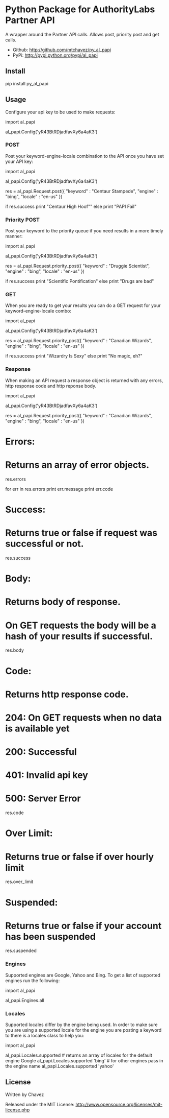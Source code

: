 Python Package for AuthorityLabs Partner API
=============================

A wrapper around the Partner API calls. Allows post, priority post and get calls.

* Github: http://github.com/mtchavez/py_al_papi
* PyPi: http://pypi.python.org/pypi/al_papi

## Install

  pip install py_al_papi

## Usage
  
Configure your api key to be used to make requests:
  
  import al_papi
  
  al_papi.Config('yR43BtRDjadfavXy6a4aK3')

### POST
  
Post your keyword-engine-locale combination to the API once you have set your API key:
  
  import al_papi
  
  al_papi.Config('yR43BtRDjadfavXy6a4aK3')
  
  res = al_papi.Request.post({ "keyword" : "Centaur Stampede", "engine" : "bing", "locale" : "en-us" })
  
  if res.success
    print "Centaur High Hoof""
  else
    print "PAPI Fail"

### Priority POST
  
Post your keyword to the priority queue if you need results in a more timely manner:
  
  import al_papi
  
  al_papi.Config('yR43BtRDjadfavXy6a4aK3')
  
  res = al_papi.Request.priority_post({ "keyword" : "Druggie Scientist", "engine" : "bing", "locale" : "en-us" })
  
  if res.success
    print "Scientific Pontification"
  else
    print "Drugs are bad"

### GET

When you are ready to get your results you can do a GET request for your keyword-engine-locale combo:
  
  import al_papi
  
  al_papi.Config('yR43BtRDjadfavXy6a4aK3')
  
  res = al_papi.Request.priority_post({ "keyword" : "Canadian Wizards", "engine" : "bing", "locale" : "en-us" })
  
  if res.success
    print "Wizardry Is Sexy"
  else
    print "No magic, eh?"
  

### Response

When making an API request a response object is returned with any errors, http response code and http reponse body.
  
  import al_papi
  
  al_papi.Config('yR43BtRDjadfavXy6a4aK3')
  
  res = al_papi.Request.priority_post({ "keyword" : "Canadian Wizards", "engine" : "bing", "locale" : "en-us" })
  
  # Errors:
  # Returns an array of error objects.
  res.errors
  
  for err in res.errors
    print err.message
    print err.code
  
  # Success:
  # Returns true or false if request was successful or not.
  res.success
  
  # Body:
  # Returns body of response.
  # On GET requests the body will be a hash of your results if successful.
  res.body
  
  # Code:
  # Returns http response code.
  # 204: On GET requests when no data is available yet
  # 200: Successful
  # 401: Invalid api key
  # 500: Server Error
  res.code
  
  # Over Limit:
  # Returns true or false if over hourly limit
  res.over_limit
  
  # Suspended:
  # Returns true or false if your account has been suspended
  res.suspended
  
### Engines

Supported engines are Google, Yahoo and Bing. To get a list of supported engines run the following:
  
  import al_papi
  
  al_papi.Engines.all
  
### Locales

Supported locales differ by the engine being used. In order to make sure you are using a supported locale
for the engine you are posting a keyword to there is a locales class to help you:
  
  import al_papi
  
  al_papi.Locales.supported # returns an array of locales for the default engine Google
  al_papi.Locales.supported 'bing' # for other engines pass in the engine name
  al_papi.Locales.supported 'yahoo'

## License

Written by Chavez

Released under the MIT License: http://www.opensource.org/licenses/mit-license.php
